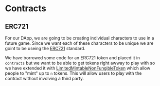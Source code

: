 # Contracts

## ERC721

For our DApp, we are going to be creating individual characters to use in a future game. Since we want each of these characters to be unique we are goint to be useing the [ERC721](https://github.com/ethereum/EIPs/issues/721) standard.

We have borrowed some code for an ERC721 token and placed it in ```contracts``` but we want to be able to get tokens right awway to play with so we have extended it with [LimitedMintableNonFungibleToken](LimitedMintableNonFungibleToken.sol) which allow people to "mint" up to ```n``` tokens. This will allow users to play with the contract without involving a third party.
